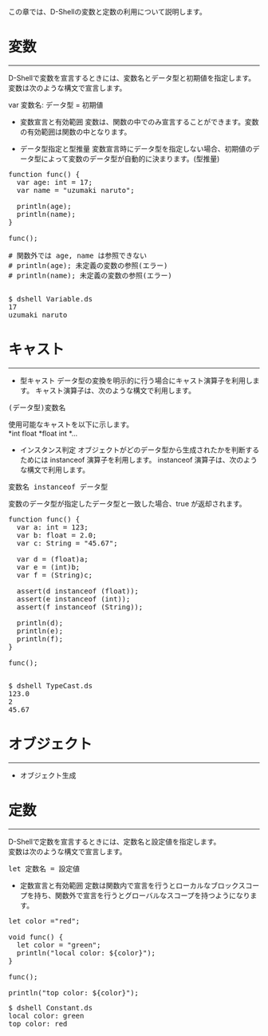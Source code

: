この章では、D-Shellの変数と定数の利用について説明します。

# 変数
***
D-Shellで変数を宣言するときには、変数名とデータ型と初期値を指定します。  
変数は次のような構文で宣言します。  

var 変数名: データ型 = 初期値

* 変数宣言と有効範囲
変数は、関数の中でのみ宣言することができます。変数の有効範囲は関数の中となります。  

* データ型指定と型推量
変数宣言時にデータ型を指定しない場合、初期値のデータ型によって変数のデータ型が自動的に決まります。(型推量)  

<pre class="nums:true toolbar:1 plain:true lang:scala highlight:0 decode:true " title="サンプル: Variable.ds" >
function func() {
  var age: int = 17;
  var name = "uzumaki naruto";

  println(age);
  println(name);
}

func();

# 関数外では age, name は参照できない
# println(age); 未定義の変数の参照(エラー)
# println(name); 未定義の変数の参照(エラー)

</pre>

<pre class="toolbar:1" title="実行例">
$ dshell Variable.ds
17
uzumaki naruto
</pre>

# キャスト
***

* 型キャスト
データ型の変換を明示的に行う場合にキャスト演算子を利用します。
キャスト演算子は、次のような構文で利用します。  

<pre>
(データ型)変数名
</pre>

使用可能なキャストを以下に示します。  
*int float
*float int
*...

* インスタンス判定
オブジェクトがどのデータ型から生成されたかを判断するためには instanceof 演算子を利用します。
instanceof 演算子は、次のような構文で利用します。  

<pre>
変数名 instanceof データ型  
</pre>

変数のデータ型が指定したデータ型と一致した場合、true が返却されます。  

<pre class="nums:true toolbar:1 plain:true lang:scala highlight:0 decode:true " title="サンプル: TypeCast.ds" >
function func() {
  var a: int = 123;
  var b: float = 2.0;
  var c: String = "45.67";

  var d = (float)a;
  var e = (int)b;
  var f = (String)c;

  assert(d instanceof (float));
  assert(e instanceof (int));
  assert(f instanceof (String));

  println(d);
  println(e);
  println(f);
}

func();

</pre>

<pre class="toolbar:1" title="実行例">
$ dshell TypeCast.ds
123.0
2
45.67
</pre>



# オブジェクト
***

* オブジェクト生成



# 定数
***
D-Shellで定数を宣言するときには、定数名と設定値を指定します。  
変数は次のような構文で宣言します。  

<pre>
let 定数名 = 設定値
</pre>

* 定数宣言と有効範囲
定数は関数内で宣言を行うとローカルなブロックスコープを持ち、関数外で宣言を行うとグローバルなスコープを持つようになります。  

<pre class="nums:true toolbar:1 plain:true lang:scala highlight:0 decode:true " title="サンプル: Constant.ds" >
let color ="red";

void func() {
  let color = "green";
  println("local color: ${color}");
}

func();

println("top color: ${color}");
</pre>

<pre class="toolbar:1" title="実行例">
$ dshell Constant.ds
local color: green
top color: red
</pre>

